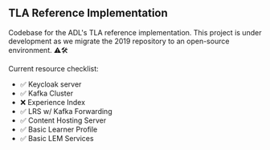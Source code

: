 ## TLA Reference Implementation
Codebase for the ADL's TLA reference implementation.  This project is under development as we migrate the 2019 repository to an open-source environment.  ⚠🛠

Current resource checklist:
- ✅ Keycloak server 
- ✅ Kafka Cluster 
- ❌ Experience Index
- ✅ LRS w/ Kafka Forwarding
- ✅ Content Hosting Server
- ✅ Basic Learner Profile
- ✅ Basic LEM Services
